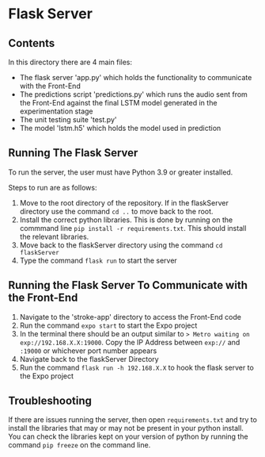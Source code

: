 # Flask Server

## Contents

In this directory there are 4 main files:
- The flask server 'app.py' which holds the functionality to communicate with the Front-End
- The predictions script 'predictions.py' which runs the audio sent from the Front-End against the final LSTM model generated in the experimentation stage
- The unit testing suite 'test.py'
- The model 'lstm.h5' which holds the model used in prediction

## Running The Flask Server 

To run the server, the user must have Python 3.9 or greater installed.

Steps to run are as follows:
1. Move to the root directory of the repository. If in the flaskServer directory use the command `cd ..` to move back to the root.
2. Install the correct python libraries. This is done by running on the commmand line `pip install -r requirements.txt`. This should install the relevant libraries.
3. Move back to the flaskServer directory using the command `cd flaskServer`
4. Type the command `flask run` to start the server

## Running the Flask Server To Communicate with the Front-End

1. Navigate to the 'stroke-app' directory to access the Front-End code
2. Run the command `expo start` to start the Expo project
3. In the terminal there should be an output similar to `> Metro waiting on exp://192.168.X.X:19000`. Copy the IP Address between `exp://` and `:19000` or whichever port number appears
4. Navigate back to the flaskServer Directory
5. Run the command `flask run -h 192.168.X.X` to hook the flask server to the Expo project

## Troubleshooting

If there are issues running the server, then open `requirements.txt` and try to install the libraries that may or may not be present in your python install. You can check the libraries kept on your version of python by running the command `pip freeze` on the command line.
